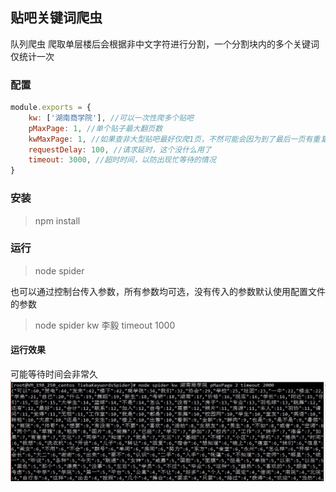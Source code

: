## 贴吧关键词爬虫

队列爬虫
爬取单层楼后会根据非中文字符进行分割，一个分割块内的多个关键词仅统计一次

### 配置
```js
module.exports = {
    kw: ['湖南商学院'], //可以一次性爬多个贴吧
    pMaxPage: 1, //单个贴子最大翻页数
    kwMaxPage: 1, //如果查非大型贴吧最好仅爬1页，不然可能会因为到了最后一页有重复爬取的可能性
    requestDelay: 100, //请求延时，这个没什么用了
    timeout: 3000, //超时时间，以防出现忙等待的情况
}
```

### 安装
> npm install

### 运行
> node spider

也可以通过控制台传入参数，所有参数均可选，没有传入的参数默认使用配置文件的参数
> node spider kw 李毅 timeout 1000

#### 运行效果
可能等待时间会非常久
![](img/screenshoot-1.jpg)
